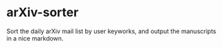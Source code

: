# arXiv-sorter
Sort the daily arXiv mail list by user keyworks, and output the manuscripts in a nice markdown.

